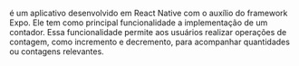  é um aplicativo desenvolvido em React Native com o auxílio do framework Expo. Ele tem como principal funcionalidade a implementação de um contador. Essa funcionalidade permite aos usuários realizar operações de contagem, como incremento e decremento, para acompanhar quantidades ou contagens relevantes.
